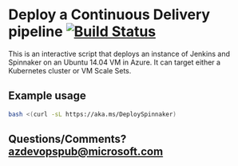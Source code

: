 # Deploy a Continuous Delivery pipeline [![Build Status](http://devops-ci.westcentralus.cloudapp.azure.com/job/qs/job/deploy-interactive/badge/icon)](http://devops-ci.westcentralus.cloudapp.azure.com/blue/organizations/jenkins/qs%2Fdeploy-interactive/activity)

This is an interactive script that deploys an instance of Jenkins and Spinnaker on an Ubuntu 14.04 VM in Azure. It can target either a Kubernetes cluster or VM Scale Sets.

## Example usage
```bash
bash <(curl -sL https://aka.ms/DeploySpinnaker)
```

## Questions/Comments? azdevopspub@microsoft.com
